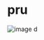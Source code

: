 # pru

![image](https://user-images.githubusercontent.com/128569188/227094457-5ad6e4cf-1c35-46ec-ac57-0d9b438105de.png)
d
